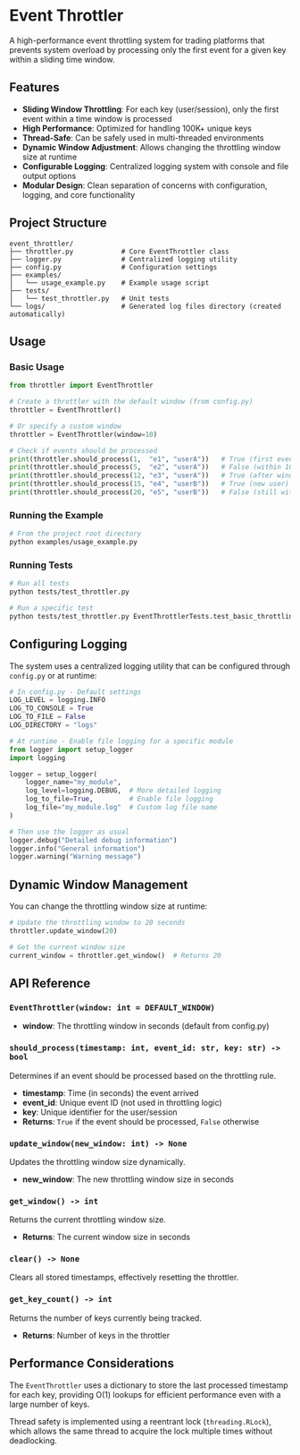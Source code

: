 # Event Throttler

A high-performance event throttling system for trading platforms that prevents system overload by processing only the first event for a given key within a sliding time window.

## Features

- **Sliding Window Throttling**: For each key (user/session), only the first event within a time window is processed
- **High Performance**: Optimized for handling 100K+ unique keys
- **Thread-Safe**: Can be safely used in multi-threaded environments
- **Dynamic Window Adjustment**: Allows changing the throttling window size at runtime
- **Configurable Logging**: Centralized logging system with console and file output options
- **Modular Design**: Clean separation of concerns with configuration, logging, and core functionality

## Project Structure

```
event_throttler/
├── throttler.py            # Core EventThrottler class
├── logger.py               # Centralized logging utility
├── config.py               # Configuration settings
├── examples/
│   └── usage_example.py    # Example usage script
├── tests/
│   └── test_throttler.py   # Unit tests
└── logs/                   # Generated log files directory (created automatically)
```

## Usage

### Basic Usage

```python
from throttler import EventThrottler

# Create a throttler with the default window (from config.py)
throttler = EventThrottler()

# Or specify a custom window
throttler = EventThrottler(window=10)

# Check if events should be processed
print(throttler.should_process(1,  "e1", "userA"))   # True (first event)
print(throttler.should_process(5,  "e2", "userA"))   # False (within 10s window)
print(throttler.should_process(12, "e3", "userA"))   # True (after window)
print(throttler.should_process(15, "e4", "userB"))   # True (new user)
print(throttler.should_process(20, "e5", "userB"))   # False (still within window)
```

### Running the Example

```bash
# From the project root directory
python examples/usage_example.py
```

### Running Tests

```bash
# Run all tests
python tests/test_throttler.py

# Run a specific test
python tests/test_throttler.py EventThrottlerTests.test_basic_throttling
```

## Configuring Logging

The system uses a centralized logging utility that can be configured through `config.py` or at runtime:

```python
# In config.py - Default settings
LOG_LEVEL = logging.INFO
LOG_TO_CONSOLE = True
LOG_TO_FILE = False
LOG_DIRECTORY = "logs"

# At runtime - Enable file logging for a specific module
from logger import setup_logger
import logging

logger = setup_logger(
    logger_name="my_module",
    log_level=logging.DEBUG,  # More detailed logging
    log_to_file=True,         # Enable file logging
    log_file="my_module.log"  # Custom log file name
)

# Then use the logger as usual
logger.debug("Detailed debug information")
logger.info("General information")
logger.warning("Warning message")
```

## Dynamic Window Management

You can change the throttling window size at runtime:

```python
# Update the throttling window to 20 seconds
throttler.update_window(20)

# Get the current window size
current_window = throttler.get_window()  # Returns 20
```

## API Reference

### `EventThrottler(window: int = DEFAULT_WINDOW)`

- **window**: The throttling window in seconds (default from config.py)

### `should_process(timestamp: int, event_id: str, key: str) -> bool`

Determines if an event should be processed based on the throttling rule.

- **timestamp**: Time (in seconds) the event arrived
- **event_id**: Unique event ID (not used in throttling logic)
- **key**: Unique identifier for the user/session
- **Returns**: `True` if the event should be processed, `False` otherwise

### `update_window(new_window: int) -> None`

Updates the throttling window size dynamically.

- **new_window**: The new throttling window size in seconds

### `get_window() -> int`

Returns the current throttling window size.

- **Returns**: The current window size in seconds

### `clear() -> None`

Clears all stored timestamps, effectively resetting the throttler.

### `get_key_count() -> int`

Returns the number of keys currently being tracked.

- **Returns**: Number of keys in the throttler

## Performance Considerations

The `EventThrottler` uses a dictionary to store the last processed timestamp for each key, providing O(1) lookups for efficient performance even with a large number of keys.

Thread safety is implemented using a reentrant lock (`threading.RLock`), which allows the same thread to acquire the lock multiple times without deadlocking.
